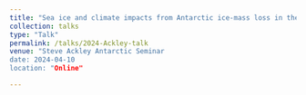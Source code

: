 ```yaml
---
title: "Sea ice and climate impacts from Antarctic ice-mass loss in the SOFIA multi- model ensemble"
collection: talks
type: "Talk"
permalink: /talks/2024-Ackley-talk
venue: "Steve Ackley Antarctic Seminar
date: 2024-04-10
location: "Online"

---
```

